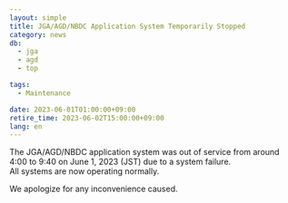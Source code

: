 ```yaml
---
layout: simple
title: JGA/AGD/NBDC Application System Temporarily Stopped 
category: news
db:
  - jga
  - agd
  - top

tags:
  - Maintenance

date: 2023-06-01T01:00:00+09:00
retire_time: 2023-06-02T15:00:00+09:00
lang: en
---
```


The JGA/AGD/NBDC application system was out of service from around 4:00 to 9:40 on June 1, 2023 (JST) due to a system failure.    
All systems are now operating normally.    

We apologize for any inconvenience caused.